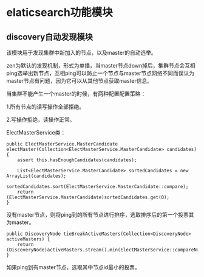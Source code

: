 elaticsearch功能模块
=====
discovery自动发现模块
-----
该模块用于发现集群中新加入的节点，以及master的自动选举。

zen为默认的发现机制，形式为单播，当master节点down掉后，集群节点会互相ping选举出新节点，互相ping可以防止一个节点与master节点网络不同而误认为master节点有问题，因为它可以从其他节点获取master信息。

当集群不能产生一个master的时候，有两种配置配置策略：

1.所有节点的读写操作全部拒绝。

2.写操作拒绝，读操作正常。

ElectMasterService类：

```
public ElectMasterService.MasterCandidate electMaster(Collection<ElectMasterService.MasterCandidate> candidates) {
    assert this.hasEnoughCandidates(candidates);

    List<ElectMasterService.MasterCandidate> sortedCandidates = new ArrayList(candidates);
    sortedCandidates.sort(ElectMasterService.MasterCandidate::compare);
    return (ElectMasterService.MasterCandidate)sortedCandidates.get(0);
}
```

没有master节点，则将ping到的所有节点进行排序，选取排序后的第一个投票其为master。

```
public DiscoveryNode tieBreakActiveMasters(Collection<DiscoveryNode> activeMasters) {
    return (DiscoveryNode)activeMasters.stream().min(ElectMasterService::compareNodes).get();
}
```

如果ping到有master节点，选取其中节点id最小的投票。